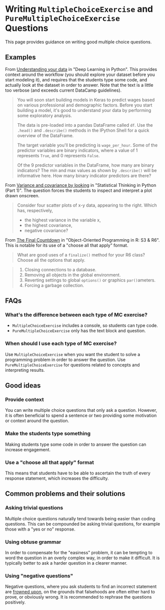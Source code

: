 # Writing `MultipleChoiceExercise` and `PureMultipleChoiceExercise` Questions

This page provides guidance on writing good multiple choice questions.

## Examples

From [Understanding your data](https://campus.datacamp.com/courses/deep-learning-in-python/building-deep-learning-models-with-keras?ex=2) in "Deep Learning in Python". This provides context around the workflow (you should explore your dataset before you start modeling it), and requires that the students type some code, and actually look at the dataset in order to answer. Note that the text is a little too verbose (and exceeds current DataCamp guidelines).

> You will soon start building models in Keras to predict wages based on various professional and demographic factors. Before you start building a model, it's good to understand your data by performing some exploratory analysis.
> 
> The data is pre-loaded into a pandas DataFrame called `df`. Use the `.head()` and `.describe()` methods in the IPython Shell for a quick overview of the DataFrame.
> 
> The target variable you'll be predicting is `wage_per_hour`. Some of the predictor variables are binary indicators, where a value of 1 represents `True`, and 0 represents `False`.
> 
> Of the 9 predictor variables in the DataFrame, how many are binary indicators? The min and max values as shown by `.describe()` will be informative here. How many binary indicator predictors are there?

From [Variance and covariance by looking](https://campus.datacamp.com/courses/statistical-thinking-in-python-part-1/quantitative-exploratory-data-analysis?ex=13) in "Statistical Thinking in Python (Part 1)". The question forces the students to inspect and interpret a plot drawn onscreen.

> Consider four scatter plots of x-y data, appearing to the right. Which has, respectively,
> - the highest variance in the variable x,
> - the highest covariance,
> - negative covariance?

From [The Final Countdown](https://campus.datacamp.com/courses/object-oriented-programming-in-r-s3-and-r6/advanced-r6-usage?ex=9) in "Object-Oriented Programming in R: S3 & R6". This is notable for its use of a "choose all that apply" format.

> What are good uses of a `finalize()` method for your R6 class? Choose all the options that apply.

> 1. Closing connections to a database.
> 2. Removing all objects in the global environment.
> 3. Reverting settings to global `options()` or graphics `par()`ameters.
> 4. Forcing a garbage collection.


## FAQs

### What's the difference between each type of MC exercise?

- `MultipleChoiceExercise` includes a console, so students can type code.
- `PureMultipleChoiceExercise` only has the text block and question.

### When should I use each type of MC exercise?

Use `MultipleChoiceExercise` when you want the student to solve a programming problem in order to answer the question. Use `PureMultipleChoiceExercise` for questions related to concepts and interpreting results.


## Good ideas

### Provide context

You can write multiple choice questions that only ask a question. However, it is often beneficial to spend a sentence or two providing some motivation or context around the question.

### Make the students type something

Making students type some code in order to answer the question can increase engagement.

### Use a "choose all that apply" format

This means that students have to be able to ascertain the truth of every response statement, which increases the difficulty.


## Common problems and their solutions

### Asking trivial questions

Multiple choice questions naturally tend towards being easier than coding questions. This can be compounded be asking trivial questions, for example those with a "yes or no" response.

### Using obtuse grammar

In order to compensate for the "easiness" problem, it can be tempting to word the question in an overly complex way, in order to make it difficult. It is typically better to ask a harder question in a clearer manner.

### Using "negative questions"

Negative questions, where you ask students to find an incorrect statement are [frowned upon](https://radiopaedia.org/articles/negative-questions-multiple-choice-questions), on the grounds that falsehoods are often either hard to prove, or obviously wrong. It is recommended to rephrase the questions positively.
